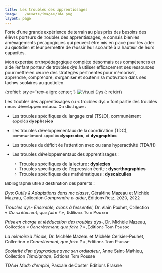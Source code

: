 ```yaml
---
title: Les troubles des apprentissages
image: ../assets/images/Ide.png
layout: page
---
```

Forte d’une grande expérience de terrain au plus près des besoins des élèves porteurs de
troubles des apprentissages, je connais bien les aménagements pédagogiques qui peuvent
être mis en place pour les aider au quotidien et leur permettre de réussir leur
scolarité à la hauteur de leurs capacités.


Mon expertise orthopédagogique complète désormais ces compétences et aide l’enfant
porteur de troubles dys à utiliser efficacement ses ressources pour mettre en œuvre des
stratégies pertinentes pour mémoriser, apprendre, comprendre, s’organiser et soutenir sa
motivation dans ses taches scolaires au quotidien.

{:refdef: style="text-align: center;"}
![Visuel Dys](../assets/images/Visuel_dys.png)
{: refdef}

Les troubles des apprentissages ou « troubles dys » font partie des troubles neuro
développementaux. On distingue :

* Les troubles spécifiques du langage oral (TSLO), communément appelés
**dysphasies**
* Les troubles développementaux de la coordination (TDC), communément appelés
**dyspraxies**, et **dysgraphies**
* Les troubles du déficit de l’attention avec ou sans hyperactivité (TDA/H)
* Les troubles développementaux des apprentissages :

    * Troubles spécifiques de la lecture : **dyslexies**
    * Troubles spécifiques de l’expression écrite : **dysorthographies**
    * Troubles spécifiques des mathématiques : **dyscalculies**

Bibliographie utile à destination des parents :

_Dys: Outils & Adaptations dans ma classe_, Géraldine Mazeau et Michèle Mazeau, Collection _Comprendre et aider_, Editions Retz, 2020, 2022

_Troubles dys- Ensemble, allons à l’essentiel_, Dr. Alain Pouhet, Collection _« Concrètement,
que faire ? »_, Editions Tom Pousse

_Prise en charge et rééducation des troubles dys-_, Dr. Michèle Mazeau, Collection
_« Concrètement, que faire ? »_, Editions Tom Pousse

_La mémoire à l’école_, Dr. Michèle Mazeau et Michèle Cerisier-Pouhet, Collection
_« Concrètement, que faire ? »_, Editions Tom Pousse

_Scolarité d’un dyspraxique avec son ordinateur_, Anne Saint-Mathieu, Collection _Témoignage_,
Editions Tom Pousse

_TDA/H Mode d’emploi_, Pascale de Coster, Editions Erasme